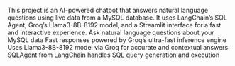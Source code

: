 This project is an AI-powered chatbot that answers natural language questions using live data from a MySQL database. It uses LangChain’s SQL Agent, Groq’s Llama3-8B-8192 model, and a Streamlit interface for a fast and interactive experience.
Ask natural language questions about your MySQL data
Fast responses powered by Groq’s ultra-fast inference engine
Uses Llama3-8B-8192 model via Groq for accurate and contextual answers
SQLAgent from LangChain handles SQL query generation and execution
